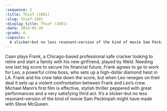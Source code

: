 ```yaml
---
:sequence: 2
:title: Thief (1981)
:slug: thief-1981
:display_title: Thief (1981)
:date: 2014-05-20
:grade: A-
:capsule: >
  A slicker–but no less resonant–version of the kind of movie Sam Peckinpah might have made with Steve McQueen.
---
```

Caan plays Frank, a Chicago-based professional safe cracker looking to retire and start a family with his new girlfriend, played by Weld. Needing one last big score to secure his financial future, Frank agrees to go to work for Leo, a powerful crime boss, who sets up a high-dollar diamond heist in LA. Frank and his crew take down the score, but when Leo reneges on their deal it sets up a violent confrontation between Frank and Leo’s crew. Michael Mann’s first film is effective, stylish thriller peppered with great performances and a very satisfying third act. It’s a slicker–but no less resonant–version of the kind of movie Sam Peckinpah might have made with Steve McQueen.